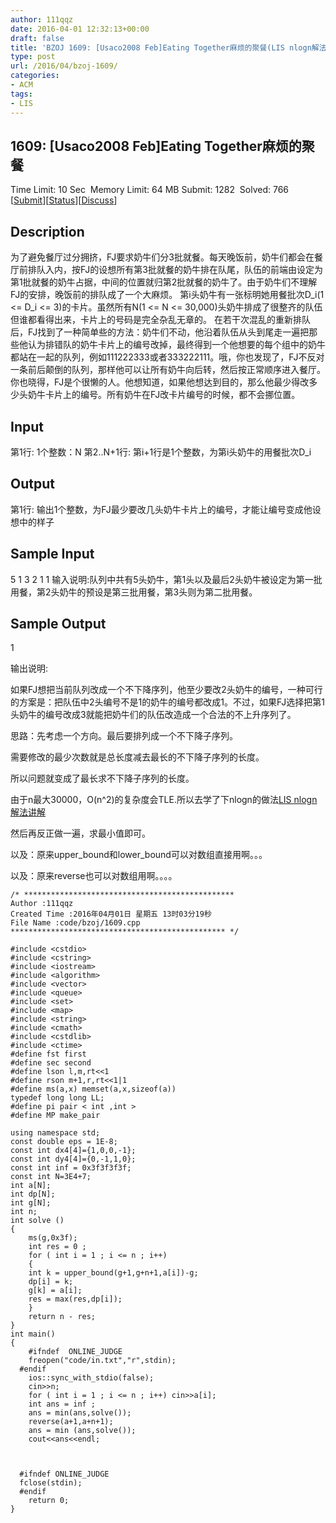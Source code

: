 ```yaml
---
author: 111qqz
date: 2016-04-01 12:32:13+00:00
draft: false
title: 'BZOJ 1609: [Usaco2008 Feb]Eating Together麻烦的聚餐(LIS nlogn解法)'
type: post
url: /2016/04/bzoj-1609/
categories:
- ACM
tags:
- LIS
---
```





## 1609: [Usaco2008 Feb]Eating Together麻烦的聚餐


Time Limit: 10 Sec  Memory Limit: 64 MB
Submit: 1282  Solved: 766
[[Submit](http://www.lydsy.com/JudgeOnline/submitpage.php?id=1609)][[Status](http://www.lydsy.com/JudgeOnline/problemstatus.php?id=1609)][[Discuss](http://www.lydsy.com/JudgeOnline/bbs.php?id=1609)]


## Description






为了避免餐厅过分拥挤，FJ要求奶牛们分3批就餐。每天晚饭前，奶牛们都会在餐厅前排队入内，按FJ的设想所有第3批就餐的奶牛排在队尾，队伍的前端由设定为第1批就餐的奶牛占据，中间的位置就归第2批就餐的奶牛了。由于奶牛们不理解FJ的安排，晚饭前的排队成了一个大麻烦。 第i头奶牛有一张标明她用餐批次D_i(1 <= D_i <= 3)的卡片。虽然所有N(1 <= N <= 30,000)头奶牛排成了很整齐的队伍但谁都看得出来，卡片上的号码是完全杂乱无章的。 在若干次混乱的重新排队后，FJ找到了一种简单些的方法：奶牛们不动，他沿着队伍从头到尾走一遍把那些他认为排错队的奶牛卡片上的编号改掉，最终得到一个他想要的每个组中的奶牛都站在一起的队列，例如111222333或者333222111。哦，你也发现了，FJ不反对一条前后颠倒的队列，那样他可以让所有奶牛向后转，然后按正常顺序进入餐厅。 你也晓得，FJ是个很懒的人。他想知道，如果他想达到目的，那么他最少得改多少头奶牛卡片上的编号。所有奶牛在FJ改卡片编号的时候，都不会挪位置。






## Input






第1行: 1个整数：N 第2..N+1行: 第i+1行是1个整数，为第i头奶牛的用餐批次D_i






## Output






第1行: 输出1个整数，为FJ最少要改几头奶牛卡片上的编号，才能让编号变成他设想中的样子






## Sample Input




5
1
3
2
1
1
输入说明:队列中共有5头奶牛，第1头以及最后2头奶牛被设定为第一批用餐，第2头奶牛的预设是第三批用餐，第3头则为第二批用餐。






## Sample Output






1

输出说明:

如果FJ想把当前队列改成一个不下降序列，他至少要改2头奶牛的编号，一种可行的方案是：把队伍中2头编号不是1的奶牛的编号都改成1。不过，如果FJ选择把第1头奶牛的编号改成3就能把奶牛们的队伍改造成一个合法的不上升序列了。














思路：先考虑一个方向。最后要排列成一个不下降子序列。




需要修改的最少次数就是总长度减去最长的不下降子序列的长度。




所以问题就变成了最长求不下降子序列的长度。




由于n最大30000，O(n^2)的复杂度会TLE.所以去学了下nlogn的做法[LIS nlogn解法讲解](https://111qqz.com/wordpress/2016/04/nlogn/)







然后再反正做一遍，求最小值即可。




以及：原来upper_bound和lower_bound可以对数组直接用啊。。。




以及：原来reverse也可以对数组用啊。。。。








 

    
    /* ***********************************************
    Author :111qqz
    Created Time :2016年04月01日 星期五 13时03分19秒
    File Name :code/bzoj/1609.cpp
    ************************************************ */
    
    #include <cstdio>
    #include <cstring>
    #include <iostream>
    #include <algorithm>
    #include <vector>
    #include <queue>
    #include <set>
    #include <map>
    #include <string>
    #include <cmath>
    #include <cstdlib>
    #include <ctime>
    #define fst first
    #define sec second
    #define lson l,m,rt<<1
    #define rson m+1,r,rt<<1|1
    #define ms(a,x) memset(a,x,sizeof(a))
    typedef long long LL;
    #define pi pair < int ,int >
    #define MP make_pair
    
    using namespace std;
    const double eps = 1E-8;
    const int dx4[4]={1,0,0,-1};
    const int dy4[4]={0,-1,1,0};
    const int inf = 0x3f3f3f3f;
    const int N=3E4+7;
    int a[N];
    int dp[N];
    int g[N];
    int n;
    int solve ()
    {
        ms(g,0x3f);
        int res = 0 ;
        for ( int i = 1 ; i <= n ; i++)
        {
    	int k = upper_bound(g+1,g+n+1,a[i])-g;
    	dp[i] = k;
    	g[k] = a[i];
    	res = max(res,dp[i]);
        }
        return n - res;
    }
    int main()
    {
    	#ifndef  ONLINE_JUDGE 
    	freopen("code/in.txt","r",stdin);
      #endif
    	ios::sync_with_stdio(false);
    	cin>>n;
    	for ( int i = 1 ; i <= n ; i++) cin>>a[i];
    	int ans = inf ;
    	ans = min(ans,solve());
    	reverse(a+1,a+n+1);
    	ans = min (ans,solve());
    	cout<<ans<<endl;
    
    	
    
      #ifndef ONLINE_JUDGE  
      fclose(stdin);
      #endif
        return 0;
    }
    



